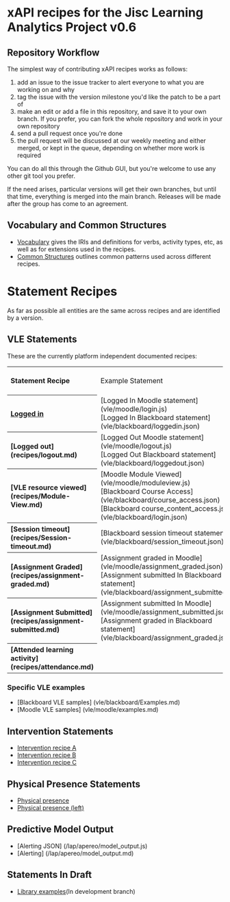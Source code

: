 # xAPI recipes for the Jisc Learning Analytics Project v0.6

## Repository Workflow
The simplest way of contributing xAPI recipes works as follows:

1. add an issue to the issue tracker to alert everyone to what you are working on and why
2. tag the issue with the version milestone you'd like the patch to be a part of
3. make an edit or add a file in this repository, and save it to your own branch. If you prefer, you can fork the whole repository and work in your own repository
4. send a pull request once you're done
5. the pull request will be discussed at our weekly meeting and either merged, or kept in the queue, depending on whether more work is required

You can do all this through the Github GUI, but you're welcome to use any other git tool you prefer.

If the need arises, particular versions will get their own branches, but until that time, everything is merged into the main branch. Releases will be made after the group has come to an agreement.

## Vocabulary and Common Structures

* [Vocabulary](vocabulary.md) gives the IRIs and definitions for verbs, activity types, etc, as well as for extensions used in the recipes.
* [Common Structures](common_structures.md) outlines common patterns used across different recipes.

# Statement Recipes
As far as possible all entities are the same across recipes and are identified by a version.

## VLE Statements

These are the currently platform independent documented recipes:

<table>
<tr><th align="left">Statement Recipe              </th><td>Example Statement                                     </td><td>Statement Generation Notes</td><td>Groupings</td></tr>
<tr><th align="left"><a href = "recipes/login.md">Logged in</a></th><td> [Logged In Moodle statement](vle/moodle/login.js)<br/>[Logged In Blackboard statement](vle/blackboard/loggedin.json)     </td><td>VLE Plugin                </td><td>           </td></tr>                                                           
<tr><th align="left">[Logged out] (recipes/logout.md)</th><td> [Logged Out Moodle statement](vle/moodle/logout.js) <br/> [Logged Out Blackboard statement](vle/blackboard/loggedout.json)    </td><td>VLE Plugin                </td><td>           </td></tr>    
<tr><th align="left">[VLE resource viewed] (recipes/Module-View.md)</th><td> [Moodle Module Viewed](vle/moodle/moduleview.js) <br/> [Blackboard Course Access](vle/blackboard/course_access.json)<br/> [Blackboard course_content_access.json](vle/blackboard/login.json)     </td><td>VLE Plugin                </td><td>           </td></tr>    
<tr><th align="left">[Session timeout] (recipes/Session-timeout.md)</th><td>[Blackboard session timeout statement](vle/blackboard/session_timeout.json)    </td><td>VLE Plugin                </td><td>           </td></tr>    
<tr><th align="left">[Assignment Graded] (recipes/assignment-graded.md)</th><td> [Assignment graded in Moodle](vle/moodle/assignment_graded.json) [Assignment submitted In Blackboard statement](vle/blackboard/assignment_submitted.json)   </td><td>VLE Plugin                </td><td>           </td></tr>    
<tr><th align="left">[Assignment Submitted] (recipes/assignment-submitted.md)</th><td> [Assignment submitted In Moodle](vle/moodle/assignment_submitted.json) <br/> [Assignment graded in Blackboard statement](vle/blackboard/assignment_graded.json)   </td><td>VLE Plugin                </td><td>           </td></tr>    
<tr><th align="left">[Attended learning activity](recipes/attendance.md)</th><td>  </td><td>VLE Plugin                </td><td>           </td></tr>    


</table>



### Specific VLE examples
* [Blackboard VLE samples] (vle/blackboard/Examples.md)
* [Moodle VLE samples] (vle/moodle/examples.md)

## Intervention Statements

* [Intervention recipe A](recipes/intervention/intervention_candidate_a.md)
* [Intervention recipe B](recipes/intervention/intervention_candidate_b.md)
* [Intervention recipe C](recipes/intervention/intervention_candidate_c.md)

## Physical Presence Statements
* [Physical presence ](recipes/physical_presence/physical_presence.md)
* [Physical presence (left)](recipes/physical_presence/physical_presence_leaving.md)

## Predictive Model Output
* [Alerting JSON] (/lap/apereo/model_output.js)
* [Alerting] (/lap/apereo/model_output.md)

## Statements In Draft
* [Library examples](https://github.com/jiscdev/xapi/tree/ds10-recipedev)(In development branch)

